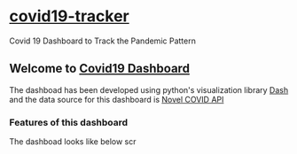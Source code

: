 # [covid19-tracker](http://www.sars-cov-2019.com/)
Covid 19 Dashboard to Track the Pandemic Pattern

## Welcome to [Covid19 Dashboard](http://www.sars-cov-2019.com/)

The dashboad has been developed using python's visualization library [Dash](https://plotly.com/dash/) and the data source for this dashboard is [Novel COVID API](https://corona.lmao.ninja/)

### Features of this dashboard

The dashboad looks like below scr
